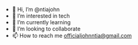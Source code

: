- 👋 Hi, I’m @ntiajohn
- 👀 I’m interested in tech
- 🌱 I’m currently learning 
- 💞️ I’m looking to collaborate 
- 📫 How to reach me officialjohnntia@gmail.com

<!---
ntiajohn/ntiajohn is a ✨ special ✨ repository because its `README.md` (this file) appears on your GitHub profile.
You can click the Preview link to take a look at your changes.
--->
